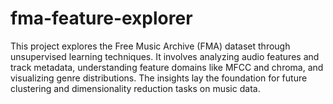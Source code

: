 # fma-feature-explorer
This project explores the Free Music Archive (FMA) dataset through unsupervised learning techniques. It involves analyzing audio features and track metadata, understanding feature domains like MFCC and chroma, and visualizing genre distributions. The insights lay the foundation for future clustering and dimensionality reduction tasks on music data.
